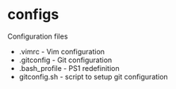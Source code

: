 # configs
Configuration files
- .vimrc        - Vim configuration
- .gitconfig    - Git configuration
- .bash_profile - PS1 redefinition
- gitconfig.sh  - script to setup git configuration


